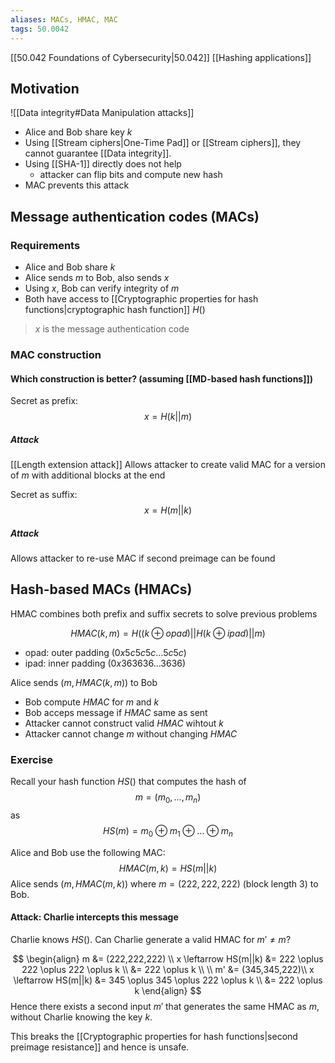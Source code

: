 ```yaml
---
aliases: MACs, HMAC, MAC
tags: 50.0042
---
```

[[50.042 Foundations of Cybersecurity|50.042]]
[[Hashing applications]]

## Motivation
![[Data integrity#Data Manipulation attacks]]

- Alice and Bob share key $k$
- Using [[Stream ciphers|One-Time Pad]] or [[Stream ciphers]], they cannot guarantee [[Data integrity]].
- Using [[SHA-1]] directly does not help
	- attacker can flip bits and compute new hash
- MAC prevents this attack

## Message authentication codes (MACs)
### Requirements
- Alice and Bob share $k$
- Alice sends $m$ to Bob, also sends $x$
- Using $x$, Bob can verify integrity of $m$
- Both have access to [[Cryptographic properties for hash functions|cryptographic hash function]] $H()$

> $x$ is the message authentication code

### MAC construction
#### Which construction is better? (assuming [[MD-based hash functions]])
Secret as prefix:
$$x = H(k||m)$$
##### Attack
[[Length extension attack]]
Allows attacker to create valid MAC for a version of $m$ with additional blocks at the end

Secret as suffix:
$$x = H(m||k)$$
##### Attack
Allows attacker to re-use MAC if second preimage can be found


## Hash-based MACs (HMACs)
HMAC combines both prefix and suffix secrets to solve previous problems

$$
HMAC(k,m) = H\left(
(k \oplus opad)||
H(k \oplus ipad) ||
m
\right)
$$
- opad: outer padding $(0x5c5c5c \dots 5c5c)$
- ipad: inner padding $(0x363636 \dots 3636)$

Alice sends $(m, HMAC(k,m))$ to Bob
- Bob compute $HMAC$ for $m$ and $k$
- Bob acceps message if $HMAC$ same as sent
- Attacker cannot construct valid $HMAC$ wihtout $k$
- Attacker cannot change $m$ without changing $HMAC$

### Exercise
Recall your hash function $HS()$ that computes the hash of
$$m = (m_0 , \dots , m_n)$$
as
$$
HS(m) = m_0 \oplus m_1 \oplus \dots \oplus m_n
$$

Alice and Bob use the following MAC:
$$HMAC(m,k) = HS(m||k)$$
Alice sends $(m , HMAC(m,k))$ where $m = (222,222,222)$ (block length 3) to Bob.

#### Attack: Charlie intercepts this message
Charlie knows $HS()$. Can Charlie generate a valid HMAC for $m' \not= m$?

$$
\begin{align}
m &= (222,222,222) \\
x \leftarrow HS(m||k) &= 222 \oplus 222 \oplus 222 \oplus k \\
&= 222 \oplus k \\
\\
m' &= (345,345,222)\\
x \leftarrow HS(m||k) &= 345 \oplus 345 \oplus 222 \oplus k \\
&= 222 \oplus k
\end{align}
$$
Hence there exists a second input $m'$ that generates the same HMAC as $m$, without Charlie knowing the key $k$.

This breaks the [[Cryptographic properties for hash functions|second preimage resistance]] and hence is unsafe.